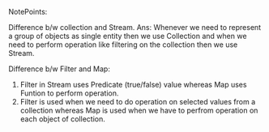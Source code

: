 NotePoints:

Difference b/w collection and Stream.
Ans: Whenever we need to represent a group of objects as single entity then we use Collection and when we need to perform operation like filtering on the collection then we use Stream.

Difference b/w Filter and Map:

1. Filter in Stream uses Predicate (true/false) value whereas Map uses Funtion to perform operation. 
2. Filter is used when we need to do operation on selected values from a collection whereas Map is used when we have to perfrom operation on each object of collection.

